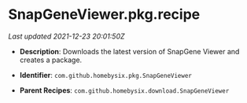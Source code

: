 # SnapGeneViewer.pkg.recipe

_Last updated 2021-12-23 20:01:50Z_

- **Description**: Downloads the latest version of SnapGene Viewer and creates a package.

- **Identifier**: `com.github.homebysix.pkg.SnapGeneViewer`

- **Parent Recipes**: `com.github.homebysix.download.SnapGeneViewer`
